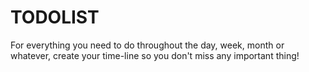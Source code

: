 # TODOLIST
For everything you need to do throughout the day, week, month or whatever, create your time-line so you don't miss any important thing!